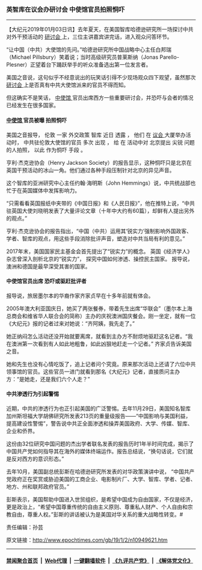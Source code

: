 ### 英智库在议会办研讨会 中使馆官员拍照恫吓
------------------------

<p>
 【大纪元2019年01月03日讯】去年夏天，在美国智库哈德逊研究所一场探讨中共对外干预活动的
 <a href="http://www.epochtimes.com/gb/tag/%E7%A0%94%E8%AE%A8%E4%BC%9A.html">
  研讨会
 </a>
 上，三位主讲嘉宾讲完话，进入观众问答环节。
</p>
<p>
 “让中国（中共）大使馆的先问。”哈德逊研究所中国战略中心主任白邦瑞（Michael Pillsbury）笑着说；当时高级研究员普莱斯纳（Jonas Parello-Plesner）正望着台下踊跃举手的听众准备选出第一位发言者。
</p>
<p>
 美国之音说，这句似乎不经意说出的玩笑话引得不少现场观众四下观望，虽然那次
 <a href="http://www.epochtimes.com/gb/tag/%E7%A0%94%E8%AE%A8%E4%BC%9A.html">
  研讨会
 </a>
 上是否真有中共大使馆派来的官员不得而知。
</p>
<p>
 但这确实不是笑话，
 <a href="http://www.epochtimes.com/gb/tag/%E4%B8%AD%E4%BD%BF%E9%A6%86.html">
  中使馆
 </a>
 官员出席西方一些重要研讨会，并恐吓与会者的情况已经发生在很多国家。
</p>
<h4>
 <a href="http://www.epochtimes.com/gb/tag/%E4%B8%AD%E4%BD%BF%E9%A6%86.html">
  中使馆
 </a>
 官员被曝
 <span class="NormalTextRun SCXW49704269">
  拍照恫吓
 </span>
</h4>
<p>
 <span class="NormalTextRun SCXW49704269">
  美国之音报导，
 </span>
 <span class="NormalTextRun SCXW49704269">
  伦敦
 </span>
 <span class="NormalTextRun SCXW49704269">
  一家
 </span>
 <span class="NormalTextRun SCXW49704269">
  外交政策
 </span>
 <span class="NormalTextRun SCXW49704269">
  智库
 </span>
 <span class="NormalTextRun SCXW49704269">
  近日
 </span>
 <span class="NormalTextRun SCXW49704269">
  透露
 </span>
 <span class="NormalTextRun SCXW49704269">
  ，
 </span>
 <span class="NormalTextRun SCXW49704269">
  他们
 </span>
 <span class="NormalTextRun SCXW49704269">
  在
  <a href="http://www.epochtimes.com/gb/tag/%E8%AE%AE%E4%BC%9A.html">
   议会
  </a>
  大厦举办活动时，
 </span>
 <span class="NormalTextRun SCXW49704269">
  中共驻伦敦大使馆的官员
 </span>
 <span class="NormalTextRun SCXW49704269">
  多次
 </span>
 <span class="NormalTextRun SCXW49704269">
  出现
 </span>
 <span class="NormalTextRun SCXW49704269">
  ，
 </span>
 <span class="NormalTextRun SCXW49704269">
  给
 </span>
 <span class="NormalTextRun SCXW49704269">
  在
 </span>
 <span class="NormalTextRun SCXW49704269">
  活动中对
 </span>
 <span class="NormalTextRun SCXW49704269">
  北京提出
 </span>
 <span class="NormalTextRun SCXW49704269">
  尖锐
 </span>
 <span class="NormalTextRun SCXW49704269">
  问题的人拍照，
 </span>
 <span class="NormalTextRun SCXW49704269">
  以此
 </span>
 <span class="NormalTextRun SCXW49704269">
  作为恫吓
 </span>
 <span class="NormalTextRun SCXW49704269">
  手段
 </span>
 <span class="NormalTextRun SCXW49704269">
  。
 </span>
</p>
<p>
 <span class="NormalTextRun SCXW49704269">
  亨利·杰克逊协会（Henry Jackson Society）的报告显示，这种恫吓只是北京在英国干预活动的冰山一角。他们通过各种手段压制针对北京的异见声音。
 </span>
</p>
<p>
 这个智库的亚洲研究中心主任约翰·海明斯（John Hemmings）说，中共统战部也忙于在英国媒体中发挥影响力。
</p>
<p>
 “只需看看英国报纸中夹带的《中国日报》和《人民日报》”，他在推特上说，“中共驻英国大使刘晓明发表了大量评论文章（十年中大约有60篇），却鲜有人提出另外的观点。”
</p>
<p>
 亨利·杰克逊协会的报告指出，“中国（中共）运用其‘锐实力’强制影响外国政客、学者、智库的观点，用这些手段消除批评声音，塑造对中共当局有利的意见。”
</p>
<p>
 2017年末，美国国家民主基金会首先提出了“锐实力”的概念。 英国《经济学人》杂志曾深入剖析北京的“锐实力”， 探究中国如何渗透、操控民主国家。 报导说，澳洲和德国是最早深受其害的国家。
</p>
<h4>
 中使馆官员出席 恐吓或驱赶批评者
</h4>
<p>
 报导说，旅居墨尔本的华裔作家齐家贞早在十多年前就有体会。
</p>
<p>
 2005年澳大利亚国庆日，她买了两张餐券，带着先生出席“华联会”（墨尔本上海总商会和维省华人联合会的简称）主办的庆祝澳洲国庆餐会。刚一坐定，就有一位《大纪元》报的记者过来对她说：“齐阿姨，我先走了。”
</p>
<p>
 她正纳闷怎么活动还没开始就要离席，就看到主办方不耐烦地驱赶这名记者。“我在澳洲第一次看到有人如此地粗鲁，如此凶狠地赶走一个记者。” 齐家贞告诉美国之音。
</p>
<p>
 她和先生也没有心情吃饭了，追上记者问个究竟。原来那次活动上还请了六位中共领事馆的官员。这些官员一进门就看到那名《大纪元》记者，直接质问主办方：“是她走，还是我们六个人走？”
</p>
<h4>
 中共渗透行为引起警惕
</h4>
<p>
 近期，中共的渗透行为也正引起美国的广泛警惕。去年11月29日，美国知名智库加州斯坦福大学胡佛研究所发表213页的重量级报告——“中国影响与美国利益，提高建设性警惕”，警告说中共正全面渗透和操弄美国政府、大学、传媒、智库、企业和侨界。
</p>
<p>
 这份由32位研究中国问题的杰出学者联名发表的报告历时1年半时间完成，揭示了中国共产党如何指导其在海外的媒体终端运作。报告总结说，“换句话说，它们就是反对西方的意识形态。”
</p>
<p>
 去年10月，美国副总统彭斯在哈德逊研究所发表的对华政策演讲中说，
 <span class="f">
  “中国共产党政府正在奖赏或胁迫美国的工商企业、电影制片厂、大学、智库、学者、记者、地方、州和联邦政府官员。”
 </span>
</p>
<p>
 彭斯表示，美国帮助中国进入世贸组织，是希望中国成为自由国家，不仅是经济，更是政治上，“希望中国尊重传统的自由主义原则、尊重私人财产、个人自由和宗教自由，尊重人权。”彭斯的讲话被认为是美国对华关系的重大战略性转变。#
</p>
<p>
 责任编辑：孙芸
</p>

原文链接：http://www.epochtimes.com/gb/19/1/2/n10949621.htm


------------------------
#### [禁闻聚合首页](https://github.com/gfw-breaker/banned-news/blob/master/README.md) &nbsp;|&nbsp; [Web代理](https://github.com/gfw-breaker/open-proxy/blob/master/README.md) &nbsp;|&nbsp; [一键翻墙软件](https://github.com/gfw-breaker/nogfw/blob/master/README.md) &nbsp;|&nbsp; [《九评共产党》](https://github.com/gfw-breaker/9ping.md/blob/master/README.md#九评之一评共产党是什么) &nbsp;|&nbsp; [《解体党文化》](https://github.com/gfw-breaker/jtdwh.md/blob/master/README.md#绪论)